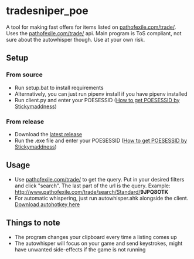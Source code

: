 # tradesniper_poe
 A tool for making fast offers for items listed on [pathofexile.com/trade/](https://www.pathofexile.com/trade/).  
 Uses the [pathofexile.com/trade/](https://www.pathofexile.com/trade/) api. Main program is ToS compliant, not sure about the autowhisper though. Use at your own risk.
## Setup
### From source
* Run setup.bat to install requirements
* Alternatively, you can just run pipenv install if you have pipenv installed
* Run client.py and enter your POESESSID ([How to get POESESSID by Stickymaddness](https://github.com/Stickymaddness/Procurement/wiki/SessionID))
### From release
* Download the [latest release](https://github.com/xen1al/tradesniper_poe/releases/latest)
* Run the .exe file and enter your POESESSID ([How to get POESESSID by Stickymaddness](https://github.com/Stickymaddness/Procurement/wiki/SessionID))
## Usage
* Use [pathofexile.com/trade/](https://www.pathofexile.com/trade/) to get the query. Put in your desired filters and click "search". The last part of the url is the query. Example: http://www.pathofexile.com/trade/search/Standard/<b>9JPQ8OTK</b>
* For automatic whispering, just run autowhisper.ahk alongside the client. [Download autohotkey here](https://www.autohotkey.com)
## Things to note
* The program changes your clipboard every time a listing comes up
* The autowhisper will focus on your game and send keystrokes, might have unwanted side-effects if the game is not running
